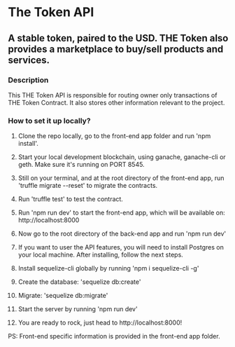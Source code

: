 # The Token API

## A stable token, paired to the USD. THE Token also provides a marketplace to buy/sell products and services.

### Description

This THE Token API is responsible for routing owner only transactions of 
THE Token Contract. It also stores other information relevant to the project.


### How to set it up locally?

1. Clone the repo locally, go to the front-end app folder and run 'npm install'.

2. Start your local development blockchain, using ganache, ganache-cli or geth.
Make sure it's running on PORT 8545.

3. Still on your terminal, and at the root directory of the front-end app, 
run 'truffle migrate --reset' to migrate the contracts.

4. Run 'truffle test' to test the contract.

5. Run 'npm run dev' to start the front-end app, which will be available on:
http://localhost:8000

6. Now go to the root directory of the back-end app and run 'npm run dev'

7. If you want to user the API features, you will need to install Postgres
on your local machine. After installing, follow the next steps.

8. Install sequelize-cli globally by running 'npm i sequelize-cli -g'

9. Create the database: 'sequelize db:create'

10. Migrate: 'sequelize db:migrate'

11. Start the server by running 'npm run dev'

12. You are ready to rock, just head to http://localhost:8000!


PS: Front-end specific information is provided in the front-end app folder.
